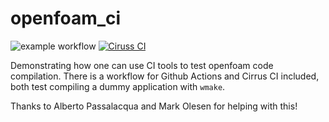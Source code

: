 # openfoam_ci
![example workflow](https://github.com/timofeymukha/openfoam_ci/actions/workflows/main.yaml/badge.svg)
[![Ciruss CI](https://api.cirrus-ci.com/github/timofeymukha/poenfoam_ci.svg)](https://cirrus-ci.com/github/timofeymukha/openfoam_ci)



Demonstrating how one can use CI tools to test openfoam code compilation.
There is a workflow for Github Actions and Cirrus CI included, both test compiling a dummy application with `wmake`.

Thanks to Alberto Passalacqua and Mark Olesen for helping with this!

